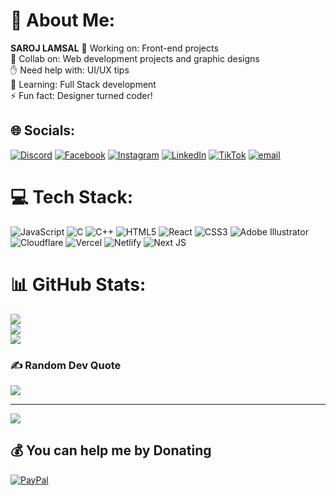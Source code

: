                                             

# 💫 About Me:
**SAROJ LAMSAL**
📡 Working on: Front-end projects<br>🤝 Collab on: Web development projects and graphic designs<br>✋ Need help with: UI/UX tips<br>🌱 Learning: Full Stack development<br>⚡ Fun fact: Designer turned coder!


## 🌐 Socials:
[![Discord](https://img.shields.io/badge/Discord-%237289DA.svg?logo=discord&logoColor=white)](https://discord.gg/saroj_lamsal) [![Facebook](https://img.shields.io/badge/Facebook-%231877F2.svg?logo=Facebook&logoColor=white)](https://facebook.com/sarojlamsal005) [![Instagram](https://img.shields.io/badge/Instagram-%23E4405F.svg?logo=Instagram&logoColor=white)](https://instagram.com/_sarojlamsal) [![LinkedIn](https://img.shields.io/badge/LinkedIn-%230077B5.svg?logo=linkedin&logoColor=white)](https://linkedin.com/in/saroj-lamsal) [![TikTok](https://img.shields.io/badge/TikTok-%23000000.svg?logo=TikTok&logoColor=white)](https://tiktok.com/@saroj_lamsal) [![email](https://img.shields.io/badge/Email-D14836?logo=gmail&logoColor=white)](mailto:slamsal005@gmail.com) 

# 💻 Tech Stack:
![JavaScript](https://img.shields.io/badge/javascript-%23323330.svg?style=for-the-badge&logo=javascript&logoColor=%23F7DF1E) ![C](https://img.shields.io/badge/c-%2300599C.svg?style=for-the-badge&logo=c&logoColor=white) ![C++](https://img.shields.io/badge/c++-%2300599C.svg?style=for-the-badge&logo=c%2B%2B&logoColor=white) ![HTML5](https://img.shields.io/badge/html5-%23E34F26.svg?style=for-the-badge&logo=html5&logoColor=white) ![React](https://img.shields.io/badge/react-%2320232a.svg?style=for-the-badge&logo=react&logoColor=%2361DAFB) ![CSS3](https://img.shields.io/badge/css3-%231572B6.svg?style=for-the-badge&logo=css3&logoColor=white) ![Adobe Illustrator](https://img.shields.io/badge/adobe%20illustrator-%23FF9A00.svg?style=for-the-badge&logo=adobe%20illustrator&logoColor=white) ![Cloudflare](https://img.shields.io/badge/Cloudflare-F38020?style=for-the-badge&logo=Cloudflare&logoColor=white) ![Vercel](https://img.shields.io/badge/vercel-%23000000.svg?style=for-the-badge&logo=vercel&logoColor=white) ![Netlify](https://img.shields.io/badge/netlify-%23000000.svg?style=for-the-badge&logo=netlify&logoColor=#00C7B7) ![Next JS](https://img.shields.io/badge/Next-black?style=for-the-badge&logo=next.js&logoColor=white)
# 📊 GitHub Stats:
![](https://github-readme-stats.vercel.app/api?username=s-lamsal&theme=dark&hide_border=false&include_all_commits=false&count_private=false)<br/>
![](https://nirzak-streak-stats.vercel.app/?user=s-lamsal&theme=dark&hide_border=false)<br/>
![](https://github-readme-stats.vercel.app/api/top-langs/?username=s-lamsal&theme=dark&hide_border=false&include_all_commits=false&count_private=false&layout=compact)

### ✍️ Random Dev Quote
![](https://quotes-github-readme.vercel.app/api?type=horizontal&theme=radical)

---
[![](https://visitcount.itsvg.in/api?id=s-lamsal&icon=0&color=0)](https://visitcount.itsvg.in)

  ## 💰 You can help me by Donating
  [![PayPal](https://img.shields.io/badge/PayPal-00457C?style=for-the-badge&logo=paypal&logoColor=white)](https://paypal.me/sarojLamsal005) 

  
